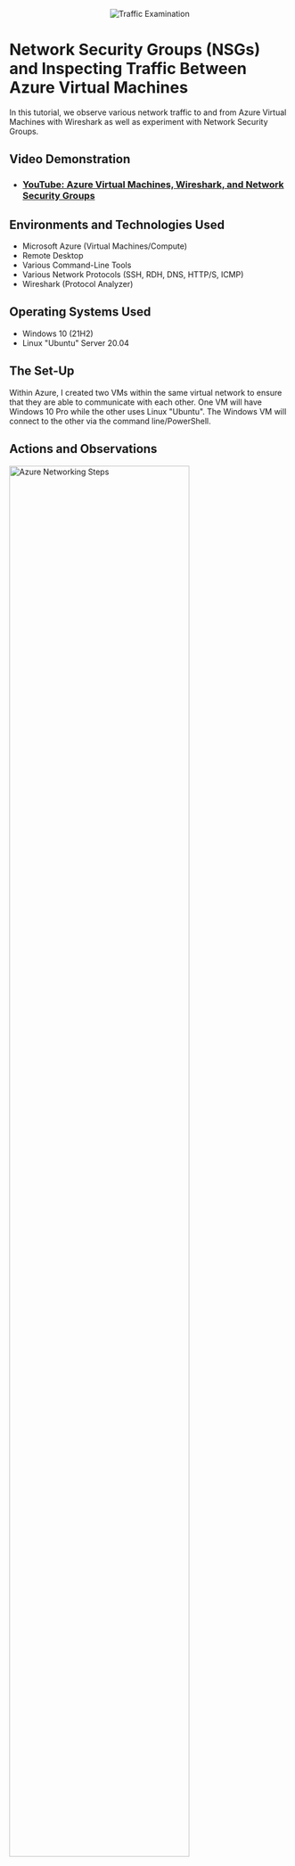 <p align="center">
<img src="https://i.imgur.com/Ua7udoS.png" alt="Traffic Examination"/>
</p>

<h1>Network Security Groups (NSGs) and Inspecting Traffic Between Azure Virtual Machines</h1>
In this tutorial, we observe various network traffic to and from Azure Virtual Machines with Wireshark as well as experiment with Network Security Groups. <br />


<h2>Video Demonstration</h2>

- ### [YouTube: Azure Virtual Machines, Wireshark, and Network Security Groups](https://www.youtube.com)

<h2>Environments and Technologies Used</h2>

- Microsoft Azure (Virtual Machines/Compute)
- Remote Desktop
- Various Command-Line Tools
- Various Network Protocols (SSH, RDH, DNS, HTTP/S, ICMP)
- Wireshark (Protocol Analyzer)

<h2>Operating Systems Used </h2>

- Windows 10 (21H2)
- Linux "Ubuntu" Server 20.04

<h2>The Set-Up</h2>

Within Azure, I created two VMs within the same virtual network to ensure that they are able to communicate with each other. One VM will have Windows 10 Pro while the other uses Linux "Ubuntu". The Windows VM will connect to the other via the command line/PowerShell. 

<h2>Actions and Observations</h2>

<p>
<img src="https://i.imgur.com/zqiOlTf.png" height="80%" width="80%" alt="Azure Networking Steps"/>
</p>
<p>
Using Remote Desktop Connection, I connect to the Windows VM using its public IP address. From there, I installed Wireshark in order to begin inspecting traffic. 
</p>
<br />

<p>
<img src="https://i.imgur.com/HPsYyps.png" height="80%" width="80%" alt="Azure Networking Steps"/>
</p>
<p>
Within Wireshark, I filtered for ICMP (Internet Control Message Protocol) traffic and opened PowerShell to execute a command called ping. Ping utilizes ICMP, which is used by devices in a network to communicate problems within data transmition. I used ping to see if I can communicate with the Linux "Ubuntu" VM using its private IP address and with google.com. Afterwards, I used a perpetual ping to the Linux "Ubuntu" VM in order to see how network security groups work. 
</p>
<br />

<p>
<img src="https://i.imgur.com/VADCtAe.png" height="80%" width="80%" alt="Azure Networking Steps"/>
</p>
<p>
Within the Azure portal, I opened the networking settings for the Linux "Ubuntu" VM and added an inbound security rule to block ICMP traffic. I make sure to have the priority higher than SSH (300) to ensure the rule applies first. 
</p>
<br />

<p>
<img src="https://i.imgur.com/2lohaec.png" height="80%" width="80%" alt="Azure Networking Steps"/>
</p>
<p>
Upon returning to the Windows VM, I notice that the ICMP traffic is blocked now that the inbound security rule is in place. After changing the rule to allow traffic again, the perpetual ping resolves without timing out. 
</p>
<br />

<p>
<img src="https://i.imgur.com/lacuTeO.png" height="80%" width="80%" alt="Azure Networking Steps"/>
</p>
<p>
Next, I chose to examine SSH traffic. I logged in to the Linux "Ubuntu" server via PowerShell with the ssh command. With Wireshark, I filtered the traffic with tcp.port. While logged into the Ubuntu server, my session is logged in Wireshark with each command I use.
</p>
<br />

<p>
<img src="https://i.imgur.com/NLKm7yq.png" height="80%" width="80%" alt="Azure Networking Steps"/>
</p>
<p>
After examining SSH traffic, I exited the Linux "Ubuntu" server in order to filter for DHCP traffic. To see it in action, I decided to attempt to issue a new IP address from my VM. The command ipconfig /renew will attempt to issue the new IP address and will temporarily disconnect me for a few seconds. After reconnecting, the resulting traffic is shown in Wireshark.
</p>
<br />

<p>
<img src="https://i.imgur.com/vbMf6VV.png" height="80%" width="80%" alt="Azure Networking Steps"/>
</p>
<p>
To finish my lab, I decided to observeDNS traffic, I used the command nslookup. I wanted to see the results that are from looking up google.com a very popular site. 
</p>
<br />


<h2>Lessons Learned </h2>

The purpose of this lab is for me to see how different protocols and ports are utilized in a network between devices. While this lab does not exactly allow me to troubleshoot, it still serves a purpose to gather information. While troubleshooting, I need to utilize different tools like Wireshark and the command line to see how traffic flows in a network through ports and protocols. Familiarity and an inquisitive mind are key to success!
